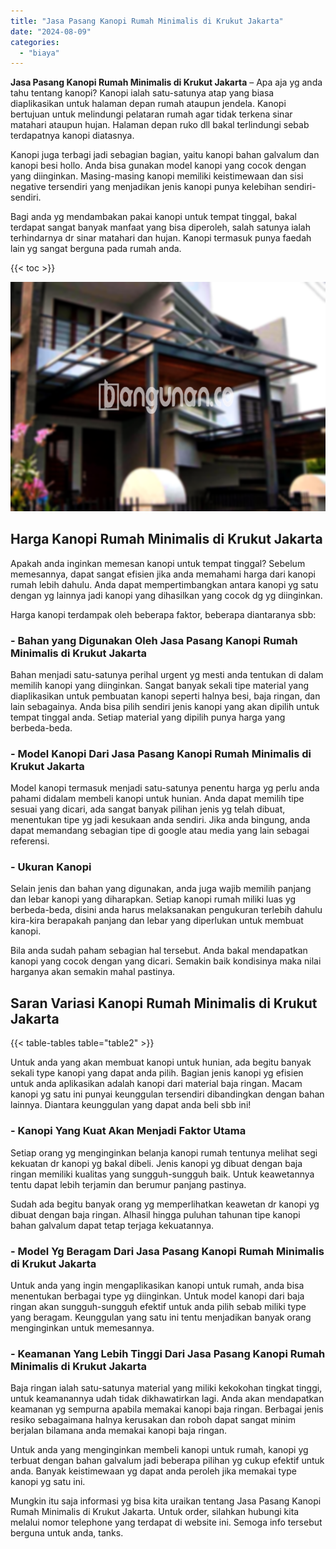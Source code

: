 ```yaml
---
title: "Jasa Pasang Kanopi Rumah Minimalis di Krukut Jakarta"
date: "2024-08-09"
categories: 
  - "biaya"
---
```


**Jasa Pasang Kanopi Rumah Minimalis di Krukut Jakarta** – Apa aja yg anda tahu tentang kanopi? Kanopi ialah satu-satunya atap yang biasa diaplikasikan untuk halaman depan rumah ataupun jendela. Kanopi bertujuan untuk melindungi pelataran rumah agar tidak terkena sinar matahari ataupun hujan. Halaman depan ruko dll bakal terlindungi sebab terdapatnya kanopi diatasnya.

Kanopi juga terbagi jadi sebagian bagian, yaitu kanopi bahan galvalum dan kanopi besi hollo. Anda bisa gunakan model kanopi yang cocok dengan yang diinginkan. Masing-masing kanopi memiliki keistimewaan dan sisi negative tersendiri yang menjadikan jenis kanopi punya kelebihan sendiri-sendiri.

Bagi anda yg mendambakan pakai kanopi untuk tempat tinggal, bakal terdapat sangat banyak manfaat yang bisa diperoleh, salah satunya ialah terhindarnya dr sinar matahari dan hujan. Kanopi termasuk punya faedah lain yg sangat berguna pada rumah anda.

{{< toc >}}

![Jasa Pasang Kanopi Rumah Minimalis di Krukut Jakarta](/images/harga-kanopi-minimalis-09.png)

## Harga Kanopi Rumah Minimalis di Krukut Jakarta

Apakah anda inginkan memesan kanopi untuk tempat tinggal? Sebelum memesannya, dapat sangat efisien jika anda memahami harga dari kanopi rumah lebih dahulu. Anda dapat mempertimbangkan antara kanopi yg satu dengan yg lainnya jadi kanopi yang dihasilkan yang cocok dg yg diinginkan.

Harga kanopi terdampak oleh beberapa faktor, beberapa diantaranya sbb:

### \- Bahan yang Digunakan Oleh Jasa Pasang Kanopi Rumah Minimalis di Krukut Jakarta

Bahan menjadi satu-satunya perihal urgent yg mesti anda tentukan di dalam memilih kanopi yang diinginkan. Sangat banyak sekali tipe material yang diaplikasikan untuk pembuatan kanopi seperti halnya besi, baja ringan, dan lain sebagainya. Anda bisa pilih sendiri jenis kanopi yang akan dipilih untuk tempat tinggal anda. Setiap material yang dipilih punya harga yang berbeda-beda.

### \- Model Kanopi Dari Jasa Pasang Kanopi Rumah Minimalis di Krukut Jakarta

Model kanopi termasuk menjadi satu-satunya penentu harga yg perlu anda pahami didalam membeli kanopi untuk hunian. Anda dapat memilih tipe sesuai yang dicari, ada sangat banyak pilihan jenis yg telah dibuat, menentukan tipe yg jadi kesukaan anda sendiri. Jika anda bingung, anda dapat memandang sebagian tipe di google atau media yang lain sebagai referensi.

### \- Ukuran Kanopi

Selain jenis dan bahan yang digunakan, anda juga wajib memilih panjang dan lebar kanopi yang diharapkan. Setiap kanopi rumah miliki luas yg berbeda-beda, disini anda harus melaksanakan pengukuran terlebih dahulu kira-kira berapakah panjang dan lebar yang diperlukan untuk membuat kanopi.

Bila anda sudah paham sebagian hal tersebut. Anda bakal mendapatkan kanopi yang cocok dengan yang dicari. Semakin baik kondisinya maka nilai harganya akan semakin mahal pastinya.

## Saran Variasi Kanopi Rumah Minimalis di Krukut Jakarta

{{< table-tables table="table2" >}}

Untuk anda yang akan membuat kanopi untuk hunian, ada begitu banyak sekali type kanopi yang dapat anda pilih. Bagian jenis kanopi yg efisien untuk anda aplikasikan adalah kanopi dari material baja ringan. Macam kanopi yg satu ini punyai keunggulan tersendiri dibandingkan dengan bahan lainnya. Diantara keunggulan yang dapat anda beli sbb ini!

### \- Kanopi Yang Kuat Akan Menjadi Faktor Utama

Setiap orang yg menginginkan belanja kanopi rumah tentunya melihat segi kekuatan dr kanopi yg bakal dibeli. Jenis kanopi yg dibuat dengan baja ringan memiliki kualitas yang sungguh-sungguh baik. Untuk keawetannya tentu dapat lebih terjamin dan berumur panjang pastinya.

Sudah ada begitu banyak orang yg memperlihatkan keawetan dr kanopi yg dibuat dengan baja ringan. Alhasil hingga puluhan tahunan tipe kanopi bahan galvalum dapat tetap terjaga kekuatannya.

### \- Model Yg Beragam Dari Jasa Pasang Kanopi Rumah Minimalis di Krukut Jakarta

Untuk anda yang ingin mengaplikasikan kanopi untuk rumah, anda bisa menentukan berbagai type yg diinginkan. Untuk model kanopi dari baja ringan akan sungguh-sungguh efektif untuk anda pilih sebab miliki type yang beragam. Keunggulan yang satu ini tentu menjadikan banyak orang menginginkan untuk memesannya.

### \- Keamanan Yang Lebih Tinggi Dari Jasa Pasang Kanopi Rumah Minimalis di Krukut Jakarta

Baja ringan ialah satu-satunya material yang miliki kekokohan tingkat tinggi, untuk keamanannya udah tidak dikhawatirkan lagi. Anda akan mendapatkan keamanan yg sempurna apabila memakai kanopi baja ringan. Berbagai jenis resiko sebagaimana halnya kerusakan dan roboh dapat sangat minim berjalan bilamana anda memakai kanopi baja ringan.

Untuk anda yang menginginkan membeli kanopi untuk rumah, kanopi yg terbuat dengan bahan galvalum jadi beberapa pilihan yg cukup efektif untuk anda. Banyak keistimewaan yg dapat anda peroleh jika memakai type kanopi yg satu ini.

Mungkin itu saja informasi yg bisa kita uraikan tentang Jasa Pasang Kanopi Rumah Minimalis di Krukut Jakarta. Untuk order, silahkan hubungi kita melalui nomor telephone yang terdapat di website ini. Semoga info tersebut berguna untuk anda, tanks.
